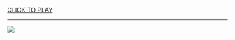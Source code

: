 
<a href="https://premium76.site?title=game_apps_unblocked&ref=13M">CLICK TO PLAY</a></h3>
<hr>

<a href="https://premium76.site?title=game_apps_unblocked&ref=13M"><img src="https://clearcache.store/games.png"></a>


